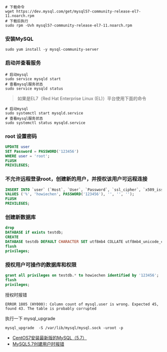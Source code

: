 ```shell
# 下载命令
wget https://dev.mysql.com/get/mysql57-community-release-el7-11.noarch.rpm
# 下载后执行
sudo rpm -Uvh mysql57-community-release-el7-11.noarch.rpm
```

### 安装MySQL

```shell
sudo yum install -y mysql-community-server
```

### 启动并查看服务

```shell
# 启动mysql
sudo service mysqld start
# 查看mysql服务状态
sudo service mysqld status
```

> 如果是EL7（Red Hat Enterprise Linux (EL)）平台使用下面的命令

```shell
# 启动mysql
sudo systemctl start mysqld.service
# 查看mysql服务状态
sudo systemctl status mysqld.service
```

### root 设置密码

```sql
UPDATE user
SET Password = PASSWORD('123456')
WHERE user = 'root';
FLUSH
PRIVILEGES;
```

### 不允许远程登录root，创建新的用户，并授权该用户可远程连接

```sql
INSERT INTO `user` (`Host`, `User`, `Password`, `ssl_cipher`, `x509_issuer`, `x509_subject`)
VALUES ('%', 'howiechen', PASSWORD('123456'), '', '', '');
FLUSH
PRIVILEGES;
```

### 创建新数据库
```sql
drop
DATABASE if exists testdb;
CREATE
DATABASE testdb DEFAULT CHARACTER SET utf8mb4 COLLATE utf8mb4_unicode_ci;
flush
privileges;
```

### 授权用户可操作的数据库和权限
```sql
grant all privileges on testdb.* to howiechen identified by '123456';
flush
privileges;
```

授权时报错
```
ERROR 1805 (HY000): Column count of mysql.user is wrong. Expected 45, found 43. The table is probably corrupted
```

执行一下 mysql_upgrade

```
mysql_upgrade  -S /var/lib/mysql/mysql.sock -uroot -p
```

- [CentOS7安装最新版的MySQL（5.7）](https://www.huaweicloud.com/articles/0c192367ee485a4405c4b7f9ca4215cd.html)
- [MySQL5.7创建用户时报错](https://www.cnblogs.com/liufofu/p/7722254.html)